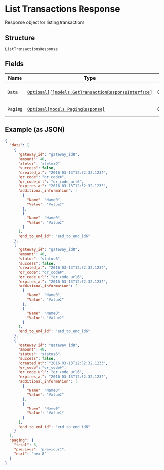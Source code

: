 
# List Transactions Response

Response object for listing transactions

## Structure

`ListTransactionsResponse`

## Fields

| Name | Type | Tags | Description |
|  --- | --- | --- | --- |
| `Data` | [`Optional[[]models.GetTransactionResponseInterface]`](../../doc/models/get-transaction-response.md) | Optional | The transaction objects |
| `Paging` | [`Optional[models.PagingResponse]`](../../doc/models/paging-response.md) | Optional | Paging object |

## Example (as JSON)

```json
{
  "data": [
    {
      "gateway_id": "gateway_id8",
      "amount": 40,
      "status": "status6",
      "success": false,
      "created_at": "2016-03-13T12:52:32.123Z",
      "qr_code": "qr_code0",
      "qr_code_url": "qr_code_url6",
      "expires_at": "2016-03-13T12:52:32.123Z",
      "additional_information": [
        {
          "Name": "Name0",
          "Value": "Value2"
        },
        {
          "Name": "Name0",
          "Value": "Value2"
        }
      ],
      "end_to_end_id": "end_to_end_id6"
    },
    {
      "gateway_id": "gateway_id8",
      "amount": 40,
      "status": "status6",
      "success": false,
      "created_at": "2016-03-13T12:52:32.123Z",
      "qr_code": "qr_code0",
      "qr_code_url": "qr_code_url6",
      "expires_at": "2016-03-13T12:52:32.123Z",
      "additional_information": [
        {
          "Name": "Name0",
          "Value": "Value2"
        },
        {
          "Name": "Name0",
          "Value": "Value2"
        }
      ],
      "end_to_end_id": "end_to_end_id6"
    },
    {
      "gateway_id": "gateway_id8",
      "amount": 40,
      "status": "status6",
      "success": false,
      "created_at": "2016-03-13T12:52:32.123Z",
      "qr_code": "qr_code0",
      "qr_code_url": "qr_code_url6",
      "expires_at": "2016-03-13T12:52:32.123Z",
      "additional_information": [
        {
          "Name": "Name0",
          "Value": "Value2"
        },
        {
          "Name": "Name0",
          "Value": "Value2"
        }
      ],
      "end_to_end_id": "end_to_end_id6"
    }
  ],
  "paging": {
    "total": 6,
    "previous": "previous2",
    "next": "next8"
  }
}
```

